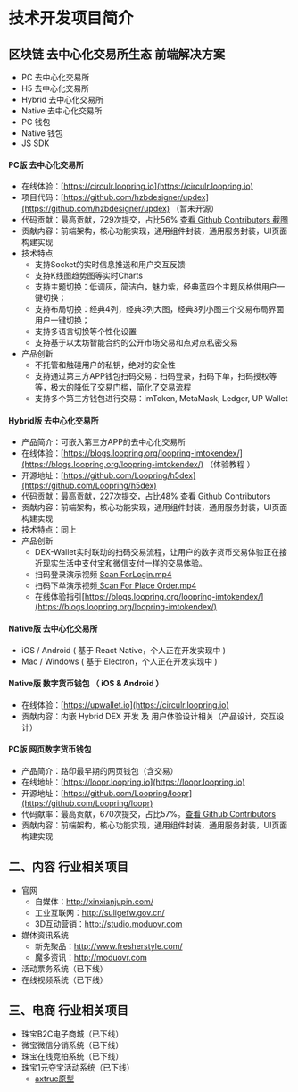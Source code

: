 
# 技术开发项目简介

## 区块链 去中心化交易所生态 前端解决方案

- PC 去中心化交易所
- H5 去中心化交易所
- Hybrid 去中心化交易所
- Native 去中心化交易所
- PC 钱包
- Native 钱包
- JS SDK

#### PC版 去中心化交易所

- 在线体验：[https://circulr.loopring.io](https://circulr.loopring.io)
- 项目代码：[https://github.com/hzbdesigner/updex](https://github.com/hzbdesigner/updex) （暂未开源）
- 代码贡献：最高贡献，729次提交，占比56%  [查看 Github Contributors 截图](http://assets.suligefw.gov.cn/updex-contributors.png)
- 贡献内容：前端架构，核心功能实现，通用组件封装，通用服务封装，UI页面构建实现
- 技术特点
	- 支持Socket的实时信息推送和用户交互反馈
	- 支持K线图趋势图等实时Charts
  - 支持主题切换：低调灰，简洁白，魅力紫，经典蓝四个主题风格供用户一键切换；
  - 支持布局切换：经典4列，经典3列大图，经典3列小图三个交易布局界面用户一键切换；
  - 支持多语言切换等个性化设置
  - 支持基于以太坊智能合约的公开市场交易和点对点私密交易
- 产品创新
  - 不托管和触碰用户的私钥，绝对的安全性
  - 支持通过第三方APP钱包扫码交易：扫码登录，扫码下单，扫码授权等等，极大的降低了交易门槛，简化了交易流程
  - 支持多个第三方钱包进行交易：imToken, MetaMask, Ledger, UP Wallet

#### Hybrid版 去中心化交易所

- 产品简介：可嵌入第三方APP的去中心化交易所
- 在线体验：[https://blogs.loopring.org/loopring-imtokendex/](https://blogs.loopring.org/loopring-imtokendex/) （体验教程 ）
- 开源地址：[https://github.com/Loopring/h5dex](https://github.com/Loopring/h5dex)
- 代码贡献：最高贡献，227次提交，占比48% [查看 Github Contributors](https://github.com/Loopring/h5dex/graphs/contributors)
- 贡献内容：前端架构，核心功能实现，通用组件封装，通用服务封装，UI页面构建实现
- 技术特点：同上
- 产品创新
	- DEX-Wallet实时联动的扫码交易流程，让用户的数字货币交易体验正在接近现实生活中支付宝和微信支付一样的交易体验。
	- 扫码登录演示视频 [Scan ForLogin.mp4 ](http://phe22sql2.bkt.clouddn.com/scan_for_login.mp4)
	- 扫码下单演示视频[ Scan For Place Order.mp4](http://phe22sql2.bkt.clouddn.com/scan_for_place_order.mp4)
	- 在线体验指引[https://blogs.loopring.org/loopring-imtokendex/](https://blogs.loopring.org/loopring-imtokendex/)

#### Native版 去中心化交易所

- iOS / Android ( 基于 React Native，个人正在开发实现中 )
- Mac / Windows ( 基于 Electron，个人正在开发实现中 )

#### Native版 数字货币钱包 （ iOS & Android ）

- 在线体验：[https://upwallet.io](https://circulr.loopring.io)
- 贡献内容：内嵌 Hybrid DEX 开发 及 用户体验设计相关（产品设计，交互设计）

#### PC版 网页数字货币钱包

- 产品简介：路印最早期的网页钱包（含交易）
- 在线地址：[https://loopr.loopring.io](https://loopr.loopring.io)
- 开源地址：[https://github.com/Loopring/loopr](https://github.com/Loopring/loopr)
- 代码献率：最高贡献，670次提交，占比57%。[查看 Github Contributors](https://github.com/Loopring/loopr/graphs/contributors)
- 贡献内容：前端架构，核心功能实现，通用组件封装，通用服务封装，UI页面构建实现


## 二、内容 行业相关项目

- 官网
  - 自媒体：http://xinxianjupin.com/
  - 工业互联网：http://suligefw.gov.cn/
  - 3D互动营销：http://studio.moduovr.com
- 媒体资讯系统
  - 新先聚品：http://www.fresherstyle.com/
  - 魔多资讯：http://moduovr.com
- 活动票务系统（已下线）
- 在线视频系统（已下线）


## 三、电商 行业相关项目

- 珠宝B2C电子商城（已下线）
- 微宝微信分销系统（已下线）
- 珠宝在线竞拍系统（已下线）
- 珠宝1元夺宝活动系统（已下线）
	- [axtrue原型](https://yhw0y4.axshare.com/)




